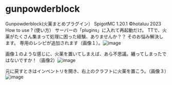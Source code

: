 # gunpowderblock

Gunpowderblock(火薬まとめプラグイン）
SpigotMC 1.20.1
©hotaluu 2023
How to use ? (使い方）
サーバーの「plugins」に入れて再起動だけ。
TTで、火薬がたくさん集まって処理に困った経験、ありませんか？？
そのお悩み解決します。
専用のレシピが追加されます（画像１）。![image](https://github.com/minamikana-git/gunpowderblock/assets/93361361/aefb850c-8f5e-4d17-be50-ed444cec9dd0)

画像１のような感じに、火薬を置いてしまえば、あら不思議。纏ってしまったではないですか！（画像2）![image](https://github.com/minamikana-git/gunpowderblock/assets/93361361/18a1498e-aeda-47f8-8cd9-eccf46101013)

元に戻すときはインベントリを開き、右上のクラフトに火薬を置こう。（画像３）![image](https://github.com/minamikana-git/gunpowderblock/assets/93361361/83522a15-5b72-4b72-9272-66f6b00abd46)
